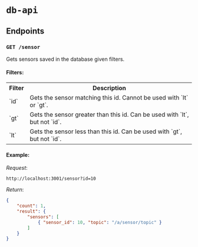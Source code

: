 # `db-api`

## Endpoints

### `GET /sensor`

Gets sensors saved in the database given filters.

#### Filters:

<table>
    <tr>
        <th>Filter</th>
        <th>Description</th>
    </tr>
    <tr>
        <td>`id`</td>
        <td>Gets the sensor matching this id. Cannot be used with `lt` or `gt`.</td>
    </tr>
    <tr>
        <td>`gt`</td>
        <td>Gets the sensor greater than this id. Can be used with `lt`, but not `id`.</td>
    </tr>
    <tr>
        <td>`lt`</td>
        <td>Gets the sensor less than this id. Can be used with `gt`, but not `id`.</td>
    </tr>
</table>


#### Example:

_Request_:
```
http://localhost:3001/sensor?id=10
```

_Return_:
```json
{
    "count": 1,
    "result": {
        "sensors": [
            { "sensor_id": 10, "topic": "/a/sensor/topic" }
        ]
    }
}
```
